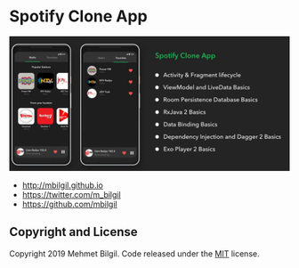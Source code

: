 # Spotify Clone App

![Preview](https://github.com/mbilgil/KotlinSampleAPI/blob/master/app/src/main/res/drawable/spo_clone.jpeg)

* http://mbilgil.github.io
* https://twitter.com/m_bilgil
* https://github.com/mbilgil



## Copyright and License

Copyright 2019 Mehmet Bilgil. Code released under the [MIT](https://github.com/mbilgil/mbilgil.github.io/blob/master/LICENSE) license.

